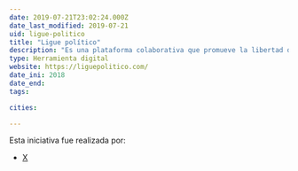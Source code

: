 ```yaml
---
date: 2019-07-21T23:02:24.000Z
date_last_modified: 2019-07-21
uid: ligue-politico
title: "Ligue político"
description: "Es una plataforma colaborativa que promueve la libertad de expresión y la participación ciudadana facilitando el acceso a jóvenes a que voten de manera confiable y veraz en las elecciones en México en el 2018."
type: Herramienta digital
website: https://liguepolitico.com/
date_ini: 2018
date_end: 
tags:

cities: 

---
```


Esta iniciativa fue realizada por:

- [X](/organizaciones/ligue-politico)
